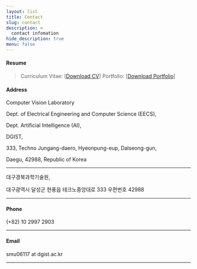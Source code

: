 ```yaml
---
layout: list
title: Contact
slug: contact
description: >
  contact infomation
hide_description: true
menu: false
---
```


#### Resume

> Curriculum Vitae: [<a href="./assets/Curriculum_Vitae.pdf" download="cv.pdf">Download CV</a>]
> Portfolio: [<a href="./assets/Portfolio_wonhyeok_choi.pdf" download="portfolio.pdf">Download Portfolio</a>]

#### Address

Computer Vision Laboratory

Dept. of Electrical Engineering and Computer Science (EECS),

Dept. Artificial Intelligence (AI),

DGIST,

333, Techno Jungang-daero, Hyeonpung-eup, Dalseong-gun,

Daegu, 42988, Republic of Korea

___

대구경북과학기술원,

대구광역시 달성군 현풍읍 테크노중앙대로 333 우편번호 42988		

***

#### Phone

(+82) 10 2997 2903

***

#### Email

smu06117 at dgist.ac.kr

***

